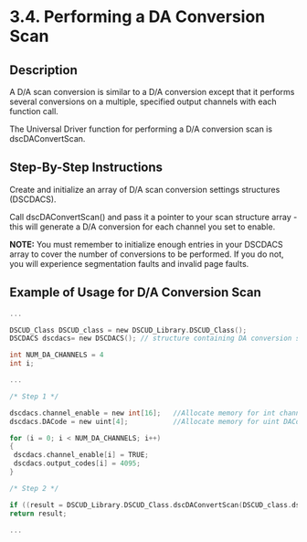 # 3.4.	Performing a DA Conversion Scan

## Description

A D/A scan conversion is similar to a D/A conversion except that it performs several conversions on a multiple, specified output channels with each function call.

The Universal Driver function for performing a D/A conversion scan is dscDAConvertScan.

## Step-By-Step Instructions

Create and initialize an array of D/A scan conversion settings structures \(DSCDACS\).

Call dscDAConvertScan\(\) and pass it a pointer to your scan structure array - this will generate a D/A conversion for each channel you set to enable.

**NOTE:** You must remember to initialize enough entries in your DSCDACS array to cover the number of conversions to be performed. If you do not, you will experience segmentation faults and invalid page faults.

## Example of Usage for D/A Conversion Scan

```c
... 

DSCUD_Class DSCUD_class = new DSCUD_Library.DSCUD_Class();
DSCDACS dscdacs= new DSCDACS(); // structure containing DA conversion settings

int NUM_DA_CHANNELS = 4 
int i; 

...

/* Step 1 */ 

dscdacs.channel_enable = new int[16];   //Allocate memory for int channel_enable array
dscdacs.DACode = new uint[4];           //Allocate memory for uint DACode array

for (i = 0; i < NUM_DA_CHANNELS; i++) 
{ 
 dscdacs.channel_enable[i] = TRUE; 
 dscdacs.output_codes[i] = 4095; 
} 

/* Step 2 */ 

if ((result = DSCUD_Library.DSCUD_Class.dscDAConvertScan(DSCUD_class.dscb,ref dscdacs)) != DSCUD_class.DE_NONE) 
return result; 

...
```

